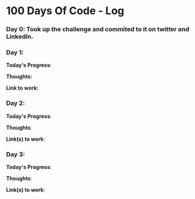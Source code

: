 # 100 Days Of Code - Log

### Day 0: Took up the challenge and commited to it on twitter and LinkedIn.
### Day 1:

**Today's Progress**: 

**Thoughts:** 

**Link to work:** 

### Day 2: 


**Today's Progress**: 

**Thoughts**: 

**Link(s) to work**: 


### Day 3: 

**Today's Progress**: 

**Thoughts**:

**Link(s) to work**:

